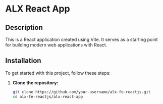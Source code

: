 # ALX React App

## Description

This is a React application created using Vite. It serves as a starting point for building modern web applications with React.

## Installation

To get started with this project, follow these steps:

1. **Clone the repository:**

   ```sh
   git clone https://github.com/your-username/alx-fe-reactjs.git
   cd alx-fe-reactjs/alx-react-app

